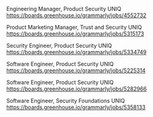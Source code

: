 Engineering Manager, Product Security UNIQ https://boards.greenhouse.io/grammarly/jobs/4552732

Product Marketing Manager, Trust and Security UNIQ https://boards.greenhouse.io/grammarly/jobs/5315173

Security Engineer, Product Security UNIQ https://boards.greenhouse.io/grammarly/jobs/5334749

Software Engineer, Product Security UNIQ https://boards.greenhouse.io/grammarly/jobs/5225314

Software Engineer, Product Security UNIQ https://boards.greenhouse.io/grammarly/jobs/5282966

Software Engineer, Security Foundations UNIQ https://boards.greenhouse.io/grammarly/jobs/5358133

